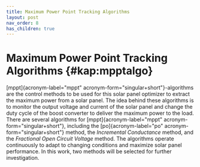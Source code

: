 ```yaml
---
title: Maximum Power Point Tracking Algorithms
layout: post
nav_order: 8
has_children: true
---
```


# Maximum Power Point Tracking Algorithms {#kap:mpptalgo}

[mppt]{acronym-label="mppt" acronym-form="singular+short"}-algorithms
are the control methods to be used for this solar panel optimizer to
extract the maximum power from a solar panel. The idea behind these
algorithms is to monitor the output voltage and current of the solar
panel and change the duty cycle of the boost converter to deliver the
maximum power to the load.\
There are several algorithms for [mppt]{acronym-label="mppt"
acronym-form="singular+short"}, including the [po]{acronym-label="po"
acronym-form="singular+short"} method, the *Incremental Conductance*
method, and the *Fractional Open Circuit Voltage* method. The algorithms
operate continuously to adapt to changing conditions and maximize solar
panel performance. In this work, two methods will be selected for
further investigation.
